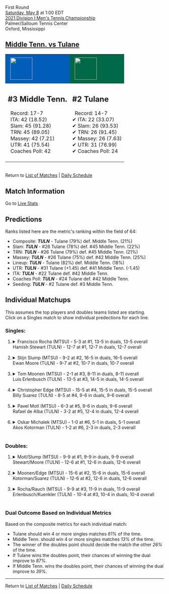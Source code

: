 First Round  
[Saturday, May 8](../../schedule/05-08.md) at 1:00 EDT  
[2021 Division I Men's Tennis Championship](../index.md)  
Palmer/Salloum Tennis Center  
Oxford, Mississippi  
## [Middle Tenn. vs Tulane](https://www.ncaa.com/game/5833399)  

<table><tr style="background-color: #d9d9d9 !important"><td style="background-color: #005EB8 !important"><img src="https://www.ncaa.com/sites/default/files/images/logos/schools/m/middle-tenn.70.png" width="70" height="70" style="padding: 8px;" /></td><td style="background-color: #006747 !important"><img src="https://www.ncaa.com/sites/default/files/images/logos/schools/t/tulane.70.png" width="70" height="70" style="padding: 8px;" /></td></tr><tr>
<td>  

<h2>#3 Middle Tenn.</h2>  
&nbsp; Record: 17-7<br>  
&nbsp; ITA: 42 (18.52)<br>  
&nbsp; Slam: 45 (91.28)<br>  
&nbsp; TRN: 45 (89.05)<br>  
&nbsp; Massey: 42 (7.21)<br>  
&nbsp; UTR: 41 (75.54)<br>  
&nbsp; Coaches Poll: 42<br>  
<br>  

</td>
<td>  

<h2>#2 Tulane</h2>  
&nbsp; Record: 14-7<br>  
&#10004; ITA: 22 (33.07)<br>  
&#10004; Slam: 26 (93.53)<br>  
&#10004; TRN: 26 (91.45)<br>  
&#10004; Massey: 26 (7.63)<br>  
&#10004; UTR: 31 (76.99)<br>  
&#10004; Coaches Poll: 24<br>  
<br>  

</td>
</tr></table>  


<br>Return to [List of Matches](../index.md) | [Daily Schedule](../../schedule/05-08.md)

## Match Information  
Go to [Live Stats](https://olemisssports.com/sports/2021/4/29/live-video-scoring.aspx)  

## Predictions  

Ranks listed here are the metric's ranking within the field of 64:  
- Composite: ***TULN*** - Tulane (79%) def. Middle Tenn. (21%)  
- Slam: ***TULN*** - #26 Tulane (78%) def. #45 Middle Tenn. (22%)  
- TRN: ***TULN*** - #26 Tulane (79%) def. #45 Middle Tenn. (21%)  
- Massey: ***TULN*** - #26 Tulane (75%) def. #42 Middle Tenn. (25%)  
- Lineup: ***TULN*** - Tulane (82%) def. Middle Tenn. (18%)  
- UTR: ***TULN*** - #31 Tulane (+1.45) def. #41 Middle Tenn. (-1.45)  
- ITA: ***TULN*** - #22 Tulane def. #42 Middle Tenn.  
- Coaches Poll: ***TULN*** - #24 Tulane def. #42 Middle Tenn.  
- Seeding: ***TULN*** - #2 Tulane def. #3 Middle Tenn.  

## Individual Matchups  
This assumes the top players and doubles teams listed are starting.  
Click on a Singles match to show individual predections for each line.  

### Singles:  

<ol>
<li><details>
<summary markdown="span">Francisco Rocha (MTSU) - 5-3 at #1, 13-5 in duals, 13-5 overall<br>Hamish Stewart (TULN) - 12-7 at #1, 12-7 in duals, 12-7 overall</summary>
<h4>Predictions</h4><ul>
<li>Composite: <b><i>TULN</i></b> - Stewart (72%) def. Rocha (28%)</li>  
<li>Slam: <b><i>TULN</i></b> - Stewart (70%) def. Rocha (30%)</li>  
<li>TRN: <b><i>TULN</i></b> - Stewart (60%) def. Rocha (40%)</li>  
<li>Massey: <b><i>TULN</i></b> - Stewart (71%) def. Rocha (29%)</li>  
<li>UTR: <b><i>TULN</i></b> - Stewart (85%) def. Rocha (15%)</li>  
<li>ITA: <b><i>TULN</i></b> - Stewart (22.58) def. Rocha (14.55)</li>  
</ul>
</details>&nbsp;</li>
<li><details>
<summary markdown="span">Stijn Slump (MTSU) - 9-2 at #2, 16-5 in duals, 16-5 overall<br>Ewan Moore (TULN) - 9-7 at #2, 10-7 in duals, 10-7 overall</summary>
<h4>Predictions</h4><ul>
<li>Composite: <b><i>TULN</i></b> - Moore (66%) def. Slump (34%)</li>  
<li>Slam: <b><i>TULN</i></b> - Moore (69%) def. Slump (31%)</li>  
<li>TRN: <b><i>TULN</i></b> - Moore (58%) def. Slump (42%)</li>  
<li>Massey: <b><i>TULN</i></b> - Moore (58%) def. Slump (42%)</li>  
<li>UTR: <b><i>TULN</i></b> - Moore (78%) def. Slump (22%)</li>  
<li>ITA: <b><i>MTSU</i></b> - Slump (3.60) def. Moore (3.08)</li>  
</ul>
</details>&nbsp;</li>
<li><details>
<summary markdown="span">Tom Moonen (MTSU) - 2-1 at #3, 8-11 in duals, 8-11 overall<br>Luis Erlenbusch (TULN) - 13-5 at #3, 14-5 in duals, 14-5 overall</summary>
<h4>Predictions</h4><ul>
<li>Composite: <b><i>TULN</i></b> - Erlenbusch (81%) def. Moonen (19%)</li>  
<li>Slam: <b><i>TULN</i></b> - Erlenbusch (72%) def. Moonen (28%)</li>  
<li>TRN: <b><i>TULN</i></b> - Erlenbusch (81%) def. Moonen (19%)</li>  
<li>Massey: <b><i>TULN</i></b> - Erlenbusch (86%) def. Moonen (14%)</li>  
<li>UTR: <b><i>TULN</i></b> - Erlenbusch (86%) def. Moonen (14%)</li>  
<li>ITA: <b><i>TULN</i></b> - Erlenbusch (4.16) def. Moonen (1.88)</li>  
</ul>
</details>&nbsp;</li>
<li><details>
<summary markdown="span">Christopher Edge (MTSU) - 15-5 at #4, 15-5 in duals, 15-5 overall<br>Billy Suarez (TULN) - 8-5 at #4, 9-6 in duals, 9-6 overall</summary>
<h4>Predictions</h4><ul>
<li>Composite: <b><i>TULN</i></b> - Suarez (54%) def. Edge (46%)</li>  
<li>Slam: <b><i>MTSU</i></b> - Edge (51%) def. Suarez (49%)</li>  
<li>TRN: <b><i>TULN</i></b> - Suarez (60%) def. Edge (40%)</li>  
<li>Massey: <b><i>TULN</i></b> - Suarez (50%) def. Edge (50%)</li>  
<li>UTR: <b><i>TULN</i></b> - Suarez (56%) def. Edge (44%)</li>  
<li>ITA: <b><i>MTSU</i></b> - Edge (4.29) def. Suarez (2.40)</li>  
</ul>
</details>&nbsp;</li>
<li><details>
<summary markdown="span">Pavel Motl (MTSU) - 6-3 at #5, 9-6 in duals, 9-6 overall<br>Rafael de Alba (TULN) - 3-2 at #5, 12-4 in duals, 12-4 overall</summary>
<h4>Predictions</h4><ul>
<li>Composite: <b><i>TULN</i></b> - Alba (66%) def. Motl (34%)</li>  
<li>Slam: <b><i>TULN</i></b> - Alba (57%) def. Motl (43%)</li>  
<li>TRN: <b><i>TULN</i></b> - Alba (67%) def. Motl (33%)</li>  
<li>Massey: <b><i>TULN</i></b> - Alba (72%) def. Motl (28%)</li>  
<li>UTR: <b><i>TULN</i></b> - Alba (67%) def. Motl (33%)</li>  
<li>ITA: <b><i>TULN</i></b> - Alba (2.39) def. Motl (1.44)</li>  
</ul>
</details>&nbsp;</li>
<li><details>
<summary markdown="span">Oskar Michalek (MTSU) - 1-0 at #6, 5-1 in duals, 5-1 overall<br>Akos Kotorman (TULN) - 1-2 at #6, 2-3 in duals, 2-3 overall</summary>
<h4>Predictions</h4><ul>
<li>Composite: <b><i>MTSU</i></b> - Michalek (63%) def. Kotorman (37%)</li>  
<li>Slam: <b><i>MTSU</i></b> - Michalek (59%) def. Kotorman (41%)</li>  
<li>TRN: <b><i>TULN</i></b> - Kotorman (58%) def. Michalek (42%)</li>  
<li>Massey: <b><i>MTSU</i></b> - Michalek (70%) def. Kotorman (30%)</li>  
<li>UTR: <b><i>MTSU</i></b> - Michalek (82%) def. Kotorman (18%)</li>  
<li>ITA: <b><i>MTSU</i></b> - Michalek (1.92) def. Kotorman (0.00)</li>  
</ul>
</details>&nbsp;</li>
</ol>

### Doubles:  

<ol>
<li><details>
<summary markdown="span">Motl/Slump (MTSU) - 9-9 at #1, 9-9 in duals, 9-9 overall<br>Stewart/Moore (TULN) - 12-6 at #1, 12-6 in duals, 12-6 overall</summary>
<br>Sorry, we don't have any metrics for this match
</details>&nbsp;</li>
<li><details>
<summary markdown="span">Moonen/Edge (MTSU) - 15-6 at #2, 15-6 in duals, 15-6 overall<br>Kotorman/Suarez (TULN) - 12-6 at #2, 12-6 in duals, 12-6 overall</summary>
<br>Sorry, we don't have any metrics for this match
</details>&nbsp;</li>
<li><details>
<summary markdown="span">Rocha/Rauch (MTSU) - 9-9 at #3, 11-9 in duals, 11-9 overall<br>Erlenbusch/Kuenkler (TULN) - 10-4 at #3, 10-4 in duals, 10-4 overall</summary>
<br>Sorry, we don't have any metrics for this match
</details>&nbsp;</li>
</ol>

### Dual Outcome Based on Individual Metrics  
  
Based on the composite metrics for each individual match:  
- Tulane should win 4 or more singles matches *61%* of the time.  
- Middle Tenn. should win 4 or more singles matches *13%* of the time.  
- The winner of the doubles point should decide the match the other *26%* of the time.  
- If Tulane wins the doubles point, their chances of winning the dual improve to *87%*.  
- If Middle Tenn. wins the doubles point, their chances of winning the dual improve to *39%*.  
  
------

Return to [List of Matches](../index.md) | [Daily Schedule](../../schedule/05-08.md)  
